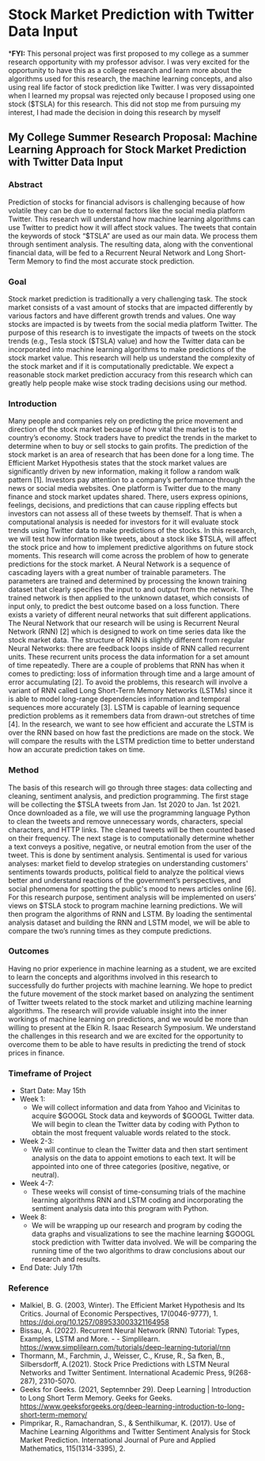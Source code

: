 # Stock Market Prediction with Twitter Data Input

***FYI:** This personal project was first proposed to my college as a summer research opportunity with my professor advisor. I was very excited for the opportunity to have this as a college research and learn more about the algorithms used for this research, the machine learning concepts, and also using real life factor of stock prediction like Twitter. I was very dissapointed when I learned my propsal was rejected only because I proposed using one stock ($TSLA) for this research. This did not stop me from pursuing my interest, I had made the decision in doing this research by myself

## My College Summer Research Proposal: Machine Learning Approach for Stock Market Prediction with Twitter Data Input

### Abstract
Prediction of stocks for financial advisors is challenging because of how volatile they can be due to external factors like the social media platform Twitter. This research will understand how machine learning algorithms can use Twitter to predict how it will affect stock values. The tweets that contain the keywords of stock “$TSLA” are used as our main data. We process them through sentiment analysis. The resulting data, along with the conventional financial data, will be fed to a Recurrent Neural Network and Long Short-Term Memory to find the most accurate stock prediction.


### Goal
Stock market prediction is traditionally a very challenging task. The stock market consists of a vast amount of stocks that are impacted differently by various factors and have different growth trends and values. One way stocks are impacted is by tweets from the social media platform Twitter. The purpose of this research is to investigate the impacts of tweets on the stock trends (e.g., Tesla stock ($TSLA) value) and how the Twitter data can be incorporated into machine learning algorithms to make predictions of the stock market value. This research will help us understand the complexity of the stock market and if it is computationally predictable. We expect a reasonable stock market prediction accuracy from this research which can greatly help people make wise stock trading decisions using our method.

### Introduction
Many people and companies rely on predicting the price movement and direction of the stock market because of how vital the market is to the country’s economy. Stock traders have to predict the trends in the market to determine when to buy or sell stocks to gain profits. The prediction of the stock market is an area of research that has been done for a long time.  The Efficient Market Hypothesis states that the stock market values are significantly driven by new information, making it follow a random walk pattern [1]. Investors pay attention to a company’s performance through the news or social media websites.
 One platform is Twitter due to the many finance and stock market updates shared. There, users express opinions, feelings, decisions, and predictions that can cause rippling effects but investors can not assess all of these tweets by themself. That is when a computational analysis is needed for investors for it will evaluate stock trends using Twitter data to make predictions of the stocks. In this research, we will test how information like tweets, about a stock like $TSLA, will affect the stock price and how to implement predictive algorithms on future stock moments. 
This research will come across the problem of how to generate predictions for the stock market. A Neural Network is a sequence of cascading layers with a great number of trainable parameters. The parameters are trained and determined by processing the known training dataset that clearly specifies the input to and output from the network. The trained network is then applied to the unknown dataset, which consists of input only, to predict the best outcome based on a loss function.  There exists a variety of different neural networks that suit different applications.  The Neural Network that our research will be using is Recurrent Neural Network (RNN) [2] which is designed to work on time series data like the stock market data. The structure of RNN is slightly different from regular Neural Networks: there are feedback loops inside of RNN called recurrent units. These recurrent units process the data information for a set amount of time repeatedly. There are a couple of problems that RNN has when it comes to predicting: loss of information through time and a large amount of error accumulating [2]. To avoid the problems, this research will involve a variant of RNN called Long Short-Term Memory Networks (LSTMs) since it is able to model long-range dependencies information and temporal sequences more accurately [3]. LSTM is capable of learning sequence prediction problems as it remembers data from drawn-out stretches of time [4]. In the research, we want to see how efficient and accurate the LSTM is over the RNN based on how fast the predictions are made on the stock. We will compare the results with the LSTM prediction time to better understand how an accurate prediction takes on time. 

### Method
The basis of this research will go through three stages: data collecting and cleaning, sentiment analysis, and prediction programming. The first stage will be collecting the $TSLA tweets from Jan. 1st 2020 to Jan. 1st 2021. Once downloaded as a file, we will use the programming language Python to clean the tweets and remove unnecessary words, characters, special characters, and HTTP links. The cleaned tweets will be then counted based on their frequency.
	The next stage is to computationally determine whether a text conveys a positive, negative, or neutral emotion from the user of the tweet. This is done by sentiment analysis. Sentimental is used for various analyses: market field to develop strategies on understanding customers' sentiments towards products, political field to analyze the political views better and understand reactions of the government’s perspectives, and social phenomena for spotting the public's mood to news articles online [6]. For this research purpose, sentiment analysis will be implemented on users’ views on $TSLA stock to program machine learning predictions. We will then program the algorithms of RNN and LSTM. By loading the sentimental analysis dataset and building the RNN and  LSTM model, we will be able to compare the two’s running times as they compute predictions. 

### Outcomes
Having no prior experience in machine learning as a student, we are excited to learn the concepts and algorithms involved in this research to successfully do further projects with machine learning. We hope to predict the future movement of the stock market based on analyzing the sentiment of Twitter tweets related to the stock market and utilizing machine learning algorithms. The research will provide valuable insight into the inner workings of machine learning on predictions, and we would be more than willing to present at the Elkin R. Isaac Research Symposium. We understand the challenges in this research and we are excited for the opportunity to overcome them to be able to have results in predicting the trend of stock prices in finance. 

### Timeframe of Project
- Start Date: May 15th
- Week 1:
  - We will collect information and data from Yahoo and Vicinitas to acquire $GOOGL Stock data and keywords of $GOOGL Twitter data. We will begin to clean the Twitter data by coding with Python to obtain the most frequent valuable words related to the stock.
- Week 2-3:
  - We will continue to clean the Twitter data and then start sentiment analysis on the data to appoint emotions to each text. It will be appointed into one of three categories (positive, negative, or neutral).
- Week 4-7:
  - These weeks will consist of time-consuming trials of the machine learning algorithms RNN and LSTM coding and incorporating the sentiment analysis data into this program with Python.
- Week 8:
  - We will be wrapping up our research and program by coding the data graphs and visualizations to see the machine learning $GOOGL stock prediction with Twitter data involved. 
We will be comparing the running time of the two algorithms to draw conclusions about our research and results.
- End Date: July 17th

### Reference
- Malkiel, B. G. (2003, Winter). The Efficient Market Hypothesis and Its Critics. Journal of Economic Perspectives, 17(0046-9777), 1. https://doi.org/10.1257/089533003321164958
- Bissau, A. (2022). Recurrent Neural Network (RNN) Tutorial: Types, Examples, LSTM and More. - - Simplilearn. https://www.simplilearn.com/tutorials/deep-learning-tutorial/rnn
- Thormann, M., Farchmin, J., Weisser, C., Kruse, R., Sa ̈fken, B., Silbersdorff, A.(2021). Stock Price Predictions with LSTM Neural Networks and Twitter Sentiment. International Academic Press, 9(268-287), 2310-5070.
- Geeks for Geeks. (2021, Septemnber 29). Deep Learning | Introduction to Long Short Term Memory. Geeks for Geeks. https://www.geeksforgeeks.org/deep-learning-introduction-to-long-short-term-memory/
- Pimprikar, R., Ramachandran, S., & Senthilkumar, K. (2017). Use of Machine Learning Algorithms and Twitter Sentiment Analysis for Stock Market Prediction. International Journal of Pure and Applied Mathematics, 115(1314-3395), 2.


